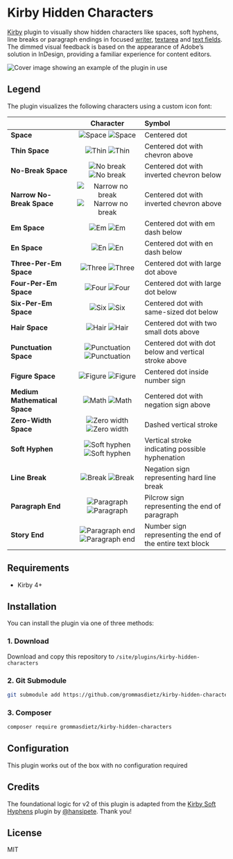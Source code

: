 # Kirby Hidden Characters

[Kirby](https://getkirby.com) plugin to visually show hidden characters like spaces, soft hyphens, line breaks or paragraph endings in focused [writer](https://getkirby.com/docs/reference/panel/fields/writer), [textarea](https://getkirby.com/docs/reference/panel/fields/textarea) and [text fields](https://getkirby.com/docs/reference/panel/fields/text). The dimmed visual feedback is based on the appearance of Adobe’s solution in InDesign, providing a familiar experience for content editors.

![Cover image showing an example of the plugin in use](https://github.com/user-attachments/assets/ca199c35-84ab-42de-823c-527bafd4c8b3)

## Legend

The plugin visualizes the following characters using a custom icon font:

| ­                             |                                                                                                                  Character                                                                                                                   | Symbol                                                    |
| :---------------------------- | :------------------------------------------------------------------------------------------------------------------------------------------------------------------------------------------------------------------------------------------: | :-------------------------------------------------------- |
| **Space**                     |           ![Space](https://github.com/user-attachments/assets/5c5a9a90-9c5f-4512-b898-8d3793b8a366#gh-dark-mode-only) ![Space](https://github.com/user-attachments/assets/0919b526-44a2-4fe8-9592-55187e0fddb3#gh-light-mode-only)           | Centered dot                                              |
| **Thin Space**                |            ![Thin](https://github.com/user-attachments/assets/1b00d283-32fe-4a7d-ada7-2701109afaad#gh-dark-mode-only) ![Thin](https://github.com/user-attachments/assets/1cd06136-ccff-4b7c-96e4-4094c989a26d#gh-light-mode-only)            | Centered dot with chevron above                           |
| **No-Break Space**            |        ![No break](https://github.com/user-attachments/assets/23a5a710-f26d-4dd7-950e-dfca4cb6c011#gh-dark-mode-only) ![No break](https://github.com/user-attachments/assets/842745af-20a8-4654-a5ba-a97e1bb38f1d#gh-light-mode-only)        | Centered dot with inverted chevron below                  |
| **Narrow No-Break Space**     | ![Narrow no break](https://github.com/user-attachments/assets/cdae2d39-5a94-409c-ab74-60eadcfa018f#gh-dark-mode-only) ![Narrow no break](https://github.com/user-attachments/assets/799bb3ef-12cb-4acc-a66a-d70e186cc851#gh-light-mode-only) | Centered dot with inverted chevron above                  |
| **Em Space**                  |              ![Em](https://github.com/user-attachments/assets/fa0b93d0-7b00-42c1-9aab-b0f85b35a2b6#gh-dark-mode-only) ![Em](https://github.com/user-attachments/assets/83e84fe6-db46-4905-8ce5-b9177569263b#gh-light-mode-only)              | Centered dot with em dash below                           |
| **En Space**                  |              ![En](https://github.com/user-attachments/assets/71ae4ac3-a8c3-43e4-913f-fe25b4689954#gh-dark-mode-only) ![En](https://github.com/user-attachments/assets/595c688a-4697-4e04-8fab-62e2fa8111ac#gh-light-mode-only)              | Centered dot with en dash below                           |
| **Three-Per-Em Space**        |           ![Three](https://github.com/user-attachments/assets/1d10cc84-7211-4db3-bce8-51e976faa9fc#gh-dark-mode-only) ![Three](https://github.com/user-attachments/assets/4e81dce7-0263-437d-9b9a-a28084f3a8b5#gh-light-mode-only)           | Centered dot with large dot above                         |
| **Four-Per-Em Space**         |            ![Four](https://github.com/user-attachments/assets/de9e51af-ad60-4d3b-af12-0930cf0c238c#gh-dark-mode-only) ![Four](https://github.com/user-attachments/assets/f694b27d-6713-4a72-81b7-bedaa265d540#gh-light-mode-only)            | Centered dot with large dot below                         |
| **Six-Per-Em Space**          |             ![Six](https://github.com/user-attachments/assets/3a210d5f-0f6a-4a84-aee6-bfa90062075f#gh-dark-mode-only) ![Six](https://github.com/user-attachments/assets/3bd9778d-4782-4784-a02e-dc09510b3109#gh-light-mode-only)             | Centered dot with same-sized dot below                    |
| **Hair Space**                |            ![Hair](https://github.com/user-attachments/assets/747e459c-9cd7-43ec-8de7-e05d49e316df#gh-dark-mode-only) ![Hair](https://github.com/user-attachments/assets/d461def3-e127-42cd-a823-a99ddc7ee17a#gh-light-mode-only)            | Centered dot with two small dots above                    |
| **Punctuation Space**         |     ![Punctuation](https://github.com/user-attachments/assets/c93a420c-0eb7-4a10-8948-6289c709a2e2#gh-dark-mode-only) ![Punctuation](https://github.com/user-attachments/assets/77b73f0b-8da7-4b39-9fd2-0956fb226c16#gh-light-mode-only)     | Centered dot with dot below and vertical stroke above     |
| **Figure Space**              |          ![Figure](https://github.com/user-attachments/assets/8f0ab3e2-ee8d-42a7-b4af-87b16ceb144d#gh-dark-mode-only) ![Figure](https://github.com/user-attachments/assets/130f4c22-ea3e-42fa-93cc-a13b479ad192#gh-light-mode-only)          | Centered dot inside number sign                           |
| **Medium Mathematical Space** |            ![Math](https://github.com/user-attachments/assets/e58586aa-6624-4cdb-9a68-f8cfa98fcec2#gh-dark-mode-only) ![Math](https://github.com/user-attachments/assets/f371c14b-64a9-4c85-9700-9b28db126b87#gh-light-mode-only)            | Centered dot with negation sign above                     |
| **Zero-Width Space**          |      ![Zero width](https://github.com/user-attachments/assets/2c406f79-8422-46e1-b508-ead69505f4ac#gh-dark-mode-only) ![Zero width](https://github.com/user-attachments/assets/dc38e47c-e048-4a2f-b979-ef298f1b72a0#gh-light-mode-only)      | Dashed vertical stroke                                    |
| **Soft Hyphen**               |     ![Soft hyphen](https://github.com/user-attachments/assets/8d489b3e-93bd-4e91-989b-51f50134a9f3#gh-dark-mode-only) ![Soft hyphen](https://github.com/user-attachments/assets/2f1f126e-e13e-43ac-b072-d385b48ab77b#gh-light-mode-only)     | Vertical stroke indicating possible hyphenation           |
| **Line Break**                |           ![Break](https://github.com/user-attachments/assets/15a1b9a9-7e5c-43d8-9a63-c2bf3363761a#gh-dark-mode-only) ![Break](https://github.com/user-attachments/assets/b0d5b495-0762-49cc-a1b9-c6935113d44e#gh-light-mode-only)           | Negation sign representing hard line break                |
| **Paragraph End**             |       ![Paragraph](https://github.com/user-attachments/assets/e52e3e87-cf85-4e2a-b622-5cba68f19fc6#gh-dark-mode-only) ![Paragraph](https://github.com/user-attachments/assets/928de1a4-f70f-4d6a-90b3-6d98e3dafe61#gh-light-mode-only)       | Pilcrow sign representing the end of paragraph            |
| **Story End**                 |   ![Paragraph end](https://github.com/user-attachments/assets/a7e26939-6763-4998-b4dc-ec2544096451#gh-dark-mode-only) ![Paragraph end](https://github.com/user-attachments/assets/4b068eaa-175a-492d-9d5d-38b15f124ca6#gh-light-mode-only)   | Number sign representing the end of the entire text block |

## Requirements

- Kirby 4+

## Installation

You can install the plugin via one of three methods:

### 1. Download

Download and copy this repository to `/site/plugins/kirby-hidden-characters`

### 2. Git Submodule

```bash
git submodule add https://github.com/grommasdietz/kirby-hidden-characters.git site/plugins/kirby-hidden-characters
```

### 3. Composer

```bash
composer require grommasdietz/kirby-hidden-characters
```

## Configuration

This plugin works out of the box with no configuration required

## Credits

The foundational logic for v2 of this plugin is adapted from the [Kirby Soft Hyphens](https://github.com/hansipete/kirby-soft-hyphens) plugin by [@hansipete](https://github.com/hansipete). Thank you!

## License

MIT
